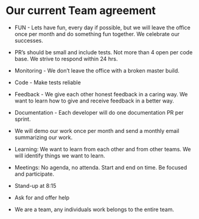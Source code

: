 # Our current Team agreement

- FUN - Lets have fun, every day if possible, but we will leave the office once per month and do something fun together. We celebrate our successes.

- PR’s should be small and include tests. Not more than 4 open per code base. We strive to respond within 24 hrs.

- Monitoring - We don’t leave the office with a broken master build. 

- Code - Make tests reliable

- Feedback - We give each other honest feedback in a caring way.  We want to learn how to give and receive feedback in a better way.

- Documentation - Each developer will do one documentation PR per sprint.

- We will demo our work once per month and send a monthly email summarizing our work.

- Learning: We want to learn from each other and from other teams. We will identify things we want to learn.

- Meetings: No agenda, no attenda. Start and end on time. Be focused and participate. 

- Stand-up at 8:15

- Ask for and offer help

- We are a team, any individuals work belongs to the entire team.
